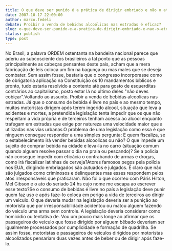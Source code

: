 ```yaml
---
title: O que deve ser punido é a prática de dirigir embriado e não o ato de beber
date: 2007-10-17 22:00:00
author: marco.fedeli
debate: Proibir a venda de bebidas alcoólicas nas estradas é eficaz?
slug: o-que-deve-ser-punido-e-a-pratica-de-dirigir-embriado-e-nao-o-ato-de-beber
status: publish 
type: post
---
```


No Brasil, a palavra ORDEM ostentanta na bandeira nacional parece que aderiu ao subcosciente dos brasileiros a tal ponto que as pessoas principalmente as cabeças pensantes deste país, acham que a mera fabricação de leis coloca um fim na bagunça ou mas males que se deseja combater. Sem assim fosse, bastaria que o congresso incorporasse como de obrigatoria aplicação na Constituição os 10 mandamentos bíblicos e pronto, tudo estaria resolvido a contento até para gosto de esquerditas contrários ao capitalismo, posto estar lá no ultimo deles "não deves cobiçar".Voltando ao assunto. Proibir a venda de bebidas alcoolicas nas estradas. Já que o consumo de bebida é livre no país e ao mesmo tempo, muitos motoristas dirigem após terem ingerido alcool, situação que leva a acidentes e mortes, a pretendida legislação tenta impedir que os que não respeitam a vida própria e de terceiros tenham acesso ao alcool enquanto trafegam em estradas que exige por natureza uma velocidade maior que a utilizadas nas vias urbanas.O problema de uma legislação como essa é que ninguem consegue responder a uma simples pergunta: E quem fiscaliza, se o estabelecimento irá vender bebidas alcoolicas ou não? O que impede um sujeito de comprar bebida na cidade e leva-la no carro (situação comum quando alguem resolve passar o dia na praia ou pescando)? Se a polícia não consegue impedir com eficácia o contrabando de armas e drogas, como irá fiscalizar latinhas de cerveja?Atores famosos pegos pela polícia nos EUA, dirigindo embriagados são autuados e julgados. É claro que não são julgados como criminosos e delinquentes mas esses respondem pelos atos irresponsáveis que praticaram. Não foi o que ocorreu com Páris Hilton, Mel Gibson e o ato do seriado 24 hs cujo nome me escapa ao escrever esse texto?Se o consumo de bebidas é livre no país a legislação deve punir quem faz uso e após faze-lo coloca em perigo a vida de terceiros ao dirigir um veiculo. O que deveria mudar na legislação deveria ser a punição ao motorista que por irresponsabilidade acidentou ou matou alguem fazendo do veiculo uma arma sem controle. A legislação deveria considerar como homicidio ou tentativa de. Vou um pouco mais longe ao afirmar que os passageiros do veiculo que fosse dirigido por alguem bêbado deveriam ser igualmente processados por cumplicidade e formação de quadrilha. Se assim fosse, motoristas e passageiros de veiculos dirigidos por motoristas alcoolizados pensariam duas vezes antes de beber ou de dirigir após faze-lo.
